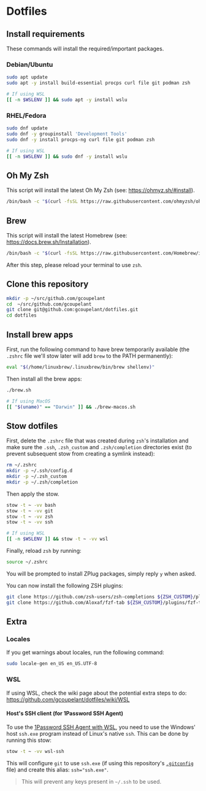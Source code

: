 # Dotfiles

## Install requirements

These commands will install the required/important packages.

### Debian/Ubuntu

```bash
sudo apt update
sudo apt -y install build-essential procps curl file git podman zsh

# If using WSL
[[ -n $WSLENV ]] && sudo apt -y install wslu
```

### RHEL/Fedora

```bash
sudo dnf update
sudo dnf -y groupinstall 'Development Tools'
sudo dnf -y install procps-ng curl file git podman zsh

# If using WSL
[[ -n $WSLENV ]] && sudo dnf -y install wslu
```

## Oh My Zsh

This script will install the latest Oh My Zsh (see: <https://ohmyz.sh/#install>).

```bash
/bin/bash -c "$(curl -fsSL https://raw.githubusercontent.com/ohmyzsh/ohmyzsh/master/tools/install.sh)"
```

## Brew

This script will install the latest Homebrew (see: <https://docs.brew.sh/Installation>).

```bash
/bin/bash -c "$(curl -fsSL https://raw.githubusercontent.com/Homebrew/install/HEAD/install.sh)"
```

After this step, please reload your terminal to use `zsh`.

## Clone this repository

```bash
mkdir -p ~/src/github.com/gcoupelant
cd  ~/src/github.com/gcoupelant
git clone git@github.com:gcoupelant/dotfiles.git
cd dotfiles
```

## Install brew apps

First, run the following command to have brew temporarily available (the `.zshrc` file we'll stow later will add `brew` to the PATH permanently):

```bash
eval "$(/home/linuxbrew/.linuxbrew/bin/brew shellenv)"
```

Then install all the brew apps:

```bash
./brew.sh

# If using MacOS
[[ "$(uname)" == "Darwin" ]] && ./brew-macos.sh
```

## Stow dotfiles

First, delete the `.zshrc` file that was created during `zsh`'s installation and make sure the `.ssh`, `.zsh_custom` and `.zsh/completion` directories exist (to prevent subsequent stow from creating a symlink instead):

```bash
rm ~/.zshrc
mkdir -p ~/.ssh/config.d
mkdir -p ~/.zsh_custom
mkdir -p ~/.zsh/completion
```

Then apply the stow.

```bash
stow -t ~ -vv bash
stow -t ~ -vv git
stow -t ~ -vv zsh
stow -t ~ -vv ssh

# If using WSL
[[ -n $WSLENV ]] && stow -t ~ -vv wsl
```

Finally, reload `zsh` by running:

```bash
source ~/.zshrc
```

You will be prompted to install ZPlug packages, simply reply `y` when asked.

You can now install the following ZSH plugins:

```bash
git clone https://github.com/zsh-users/zsh-completions ${ZSH_CUSTOM}/plugins/zsh-completions
git clone https://github.com/Aloxaf/fzf-tab ${ZSH_CUSTOM}/plugins/fzf-tab
```

## Extra

### Locales

If you get warnings about locales, run the following command:

```bash
sudo locale-gen en_US en_US.UTF-8
```

### WSL

If using WSL, check the wiki page about the potential extra steps to do: <https://github.com/gcoupelant/dotfiles/wiki/WSL>

#### Host's SSH client (for 1Password SSH Agent)

To use the [1Password SSH Agent with WSL](https://developer.1password.com/docs/ssh/integrations/wsl/), you need to use the Windows' host `ssh.exe` program instead of Linux's native `ssh`. This can be done by running this stow:

```bash
stow -t ~ -vv wsl-ssh
```

This will configure `git` to use `ssh.exe` (if using this repository's [`.gitconfig`](git/.gitconfig#L15) file) and create this alias: `ssh="ssh.exe"`.

> This will prevent any keys present in `~/.ssh` to be used.
